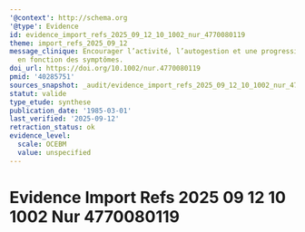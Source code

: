 ```yaml
---
'@context': http://schema.org
'@type': Evidence
id: evidence_import_refs_2025_09_12_10_1002_nur_4770080119
theme: import_refs_2025_09_12
message_clinique: Encourager l’activité, l’autogestion et une progression graduée
  en fonction des symptômes.
doi_url: https://doi.org/10.1002/nur.4770080119
pmid: '40285751'
sources_snapshot: _audit/evidence_import_refs_2025_09_12_10_1002_nur_4770080119.json
statut: valide
type_etude: synthese
publication_date: '1985-03-01'
last_verified: '2025-09-12'
retraction_status: ok
evidence_level:
  scale: OCEBM
  value: unspecified
---
```

# Evidence Import Refs 2025 09 12 10 1002 Nur 4770080119

